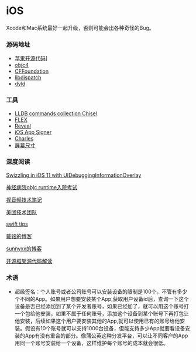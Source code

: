 # iOS

Xcode和Mac系统最好一起升级，否则可能会出各种奇怪的Bug。



### 源码地址

* [苹果开源代码](https://opensource.apple.com/tarballs/)]
* [objc4](https://opensource.apple.com/tarballs/objc4/)
* [CFFoundation](https://opensource.apple.com/tarballs/CF/CF-855.17.tar.gz)
* [libdispatch](https://opensource.apple.com/tarballs/libdispatch/)
* [dyld](https://opensource.apple.com/tarballs/dyld/)

### 工具

* [LLDB commands collection Chisel](https://github.com/facebook/chisel)
* [FLEX](https://github.com/Flipboard/FLEX)
* [Reveal](https://revealapp.com)
* [iOS App Signer]()
* [Charles]()
* [屏幕尺寸](https://www.screensizes.app)

### 深度阅读

[Swizzling in iOS 11 with UIDebuggingInformationOverlay](https://www.raywenderlich.com/295-swizzling-in-ios-11-with-uidebugginginformationoverlay)

[神经病院objc runtime入院考试](https://blog.sunnyxx.com/2014/11/06/runtime-nuts/)

[视音频技术笔记](https://blog.csdn.net/leixiaohua1020)

[美团技术团队](https://tech.meituan.com/archives)

[swift tips](https://swifter.tips)

[戴铭的博客](https://ming1016.github.io)

[sunnyxx的博客](https://blog.sunnyxx.com)

[开源框架源代码解读](https://github.com/draveness/analyze)

### 术语

* 超级签名：个人账号或者公司账号可以安装设备的限制是100个，不管有多少个不同的App。如果用户想要安装某个App,获取用户设备id后，查询一下这个设备是否已经添加到了某个开发者账号，如果已经加了，就可以用这个账号打一个包给他安装，如果不属于任何账号，添加这个设备到某个账号下再打包让他安装，后续如果这个用户要安装其他的App,就可以使用已有的账号给他安装。假设有10个账号就可以支持1000台设备，但能支持多少App就要看设备安装的App有没有重合的部分。像蒲公英这种分发平台，可以让不同客户的App用同一个账号安装给一个设备，这样维护每个账号的成本就会很低。

  